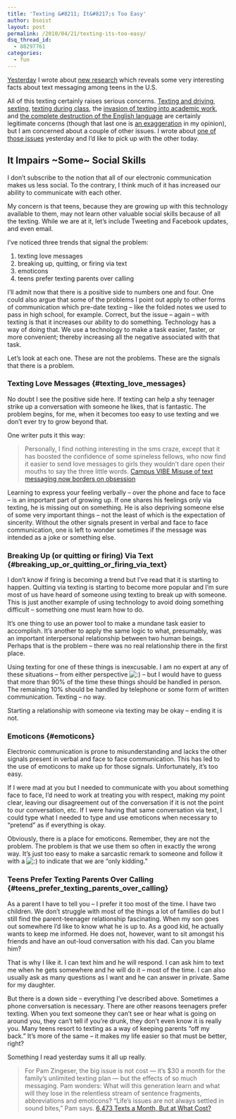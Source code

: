 ```yaml
---
title: 'Texting &#8211; It&#8217;s Too Easy'
author: bsoist
layout: post
permalink: /2010/04/21/texting-its-too-easy/
dsq_thread_id:
  - 88297761
categories:
  - fun
---
```

[Yesterday][1] I wrote about [new research][2] which reveals some very interesting facts about text messaging among teens in the U.S. 

All of this texting certainly raises serious concerns. [Texting and driving][3], [sexting][4], [texting during class][5], the [invasion of texting into academic work][6], and [the complete destruction of the English language][7] are certainly legitimate concerns (though that last one is [an exaggeration][8] in my opinion), but I am concerned about a couple of other issues. I wrote about [one of those issues][1] yesterday and I&#8217;d like to pick up with the other today.

## It Impairs ~Some~ Social Skills

I don&#8217;t subscribe to the notion that all of our electronic communication makes us less social. To the contrary, I think much of it has increased our ability to communicate with each other. 

My concern is that teens, because they are growing up with this technology available to them, may not learn other valuable social skills because of all the texting. While we are at it, let&#8217;s include Tweeting and Facebook updates, and even email.

I&#8217;ve noticed three trends that signal the problem:

  1. texting love messages
  2. breaking up, quitting, or firing via text
  3. emoticons
  4. teens prefer texting parents over calling

I&#8217;ll admit now that there is a positive side to numbers one and four. One could also argue that some of the problems I point out apply to other forms of communication which pre-date texting &#8211; like the folded notes we used to pass in high school, for example. Correct, but the issue &#8211; again &#8211; with texting is that it increases our ability to do something. Technology has a way of doing that. We use a technology to make a task easier, faster, or more convenient; thereby increasing all the negative associated with that task.

Let&#8217;s look at each one. These are not the problems. These are the signals that there is a problem.

### Texting Love Messages {#texting_love_messages}

No doubt I see the positive side here. If texting can help a shy teenager strike up a conversation with someone he likes, that is fantastic. The problem begins, for me, when it becomes too easy to use texting and we don&#8217;t ever try to grow beyond that.

One writer puts it this way:

> Personally, I find nothing interesting in the sms craze, except that it has boosted the confidence of some spineless fellows, who now find it easier to send love messages to girls they wouldn&#8217;t dare open their mouths to say the three little words. [Campus VIBE Misuse of text messaging now borders on obsession][9]

Learning to express your feeling verbally &#8211; over the phone and face to face &#8211; is an important part of growing up. If one shares his feelings only via texting, he is missing out on something. He is also depriving someone else of some very important things &#8211; not the least of which is the expectation of sincerity. Without the other signals present in verbal and face to face communication, one is left to wonder sometimes if the message was intended as a joke or something else.

### Breaking Up (or quitting or firing) Via Text {#breaking_up_or_quitting_or_firing_via_text}

I don&#8217;t know if firing is becoming a trend but I&#8217;ve read that it is starting to happen. Quitting via texting is starting to become more popular and I&#8217;m sure most of us have heard of someone using texting to break up with someone. This is just another example of using technology to avoid doing something difficult &#8211; something one must learn how to do. 

It&#8217;s one thing to use an power tool to make a mundane task easier to accomplish. It&#8217;s another to apply the same logic to what, presumably, was an important interpersonal relationship between two human beings. Perhaps that is the problem &#8211; there was no real relationship there in the first place.

Using texting for one of these things is inexcusable. I am no expert at any of these situations &#8211; from either perspective <img src='http://archive.whsjr.soistmann.com/oped/wp-includes/images/smilies/icon_smile.gif' alt=':)' class='wp-smiley' /> &#8211; but I would have to guess that more than 90% of the time these things should be handled in person. The remaining 10% should be handled by telephone or some form of written communication. Texting &#8211; no way. 

Starting a relationship with someone via texting may be okay &#8211; ending it is not.

### Emoticons {#emoticons}

Electronic communication is prone to misunderstanding and lacks the other signals present in verbal and face to face communication. This has led to the use of emoticons to make up for those signals. Unfortunately, it&#8217;s too easy. 

If I were mad at you but I needed to communicate with you about something face to face, I&#8217;d need to work at treating you with respect, making my point clear, leaving our disagreement out of the conversation if it is not the point to our conversation, etc. If I were having that same conversation via text, I could type what I needed to type and use emoticons when necessary to &#8220;pretend&#8221; as if everything is okay.

Obviously, there is a place for emoticons. Remember, they are not the problem. The problem is that we use them so often in exactly the wrong way. It&#8217;s just too easy to make a sarcastic remark to someone and follow it with a <img src='http://archive.whsjr.soistmann.com/oped/wp-includes/images/smilies/icon_smile.gif' alt=':)' class='wp-smiley' /> to indicate that we are &#8220;only kidding.&#8221;

### Teens Prefer Texting Parents Over Calling {#teens_prefer_texting_parents_over_calling}

As a parent I have to tell you &#8211; I prefer it too most of the time. I have two children. We don&#8217;t struggle with most of the things a lot of families do but I still find the parent-teenager relationship fascinating. When my son goes out somewhere I&#8217;d like to know what he is up to. As a good kid, he actually wants to keep me informed. He does not, however, want to sit amongst his friends and have an out-loud conversation with his dad. Can you blame him? 

That is why I like it. I can text him and he will respond. I can ask him to text me when he gets somewhere and he will do it &#8211; most of the time. I can also usually ask as many questions as I want and he can answer in private. Same for my daughter.

But there is a down side &#8211; everything I&#8217;ve described above. Sometimes a phone conversation is necessary. There are other reasons teenagers prefer texting. When you text someone they can&#8217;t see or hear what is going on around you, they can&#8217;t tell if you&#8217;re drunk, they don&#8217;t even know it is really you. Many teens resort to texting as a way of keeping parents &#8220;off my back.&#8221; It&#8217;s more of the same &#8211; it makes my life easier so that must be better, right?

Something I read yesterday sums it all up really.

> For Pam Zingeser, the big issue is not cost &#8212; it&#8217;s $30 a month for the family&#8217;s unlimited texting plan &#8212; but the effects of so much messaging. Pam wonders: What will this generation learn and what will they lose in the relentless stream of sentence fragments, abbreviations and emoticons? &#8220;Life&#8217;s issues are not always settled in sound bites,&#8221; Pam says. [6,473 Texts a Month, But at What Cost?][10]

 [1]: http://whsjr.soistmann.com/oped/2010/04/20/texting-is-a-distraction/
 [2]: http://www.reuters.com/article/idUSTRE63J0K220100420
 [3]: http://www.google.com/news/search?aq=f&pz=1&cf=all&ned=us&hl=en&q=texting+while+driving
 [4]: http://voices.washingtonpost.com/parenting/2008/12/sexting.html
 [5]: http://www.google.com/search?q=texting+in+school
 [6]: http://seattletimes.nwsource.com/html/living/2011602956_slang14.html
 [7]: http://www.google.com/search?hl=en&q=texting+and+the+english+language
 [8]: http://www.dailycardinal.com/opinion/texts-and-tweets-unlikely-to-be-our-demise-1.1306479
 [9]: http://thecitizen.co.tz/magazines/33-education/1494-campus-vibe-misuse-of-text-messaging-now-borders-on-obsession.html
 [10]: http://www.washingtonpost.com/wp-dyn/content/article/2009/02/21/AR2009022101863.html
